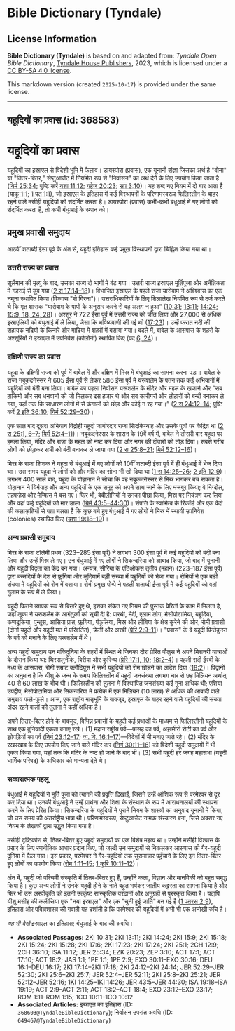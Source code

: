 # Bible Dictionary (Tyndale)

## License Information

**Bible Dictionary (Tyndale)** is based on and adapted from: _Tyndale Open Bible Dictionary_, [Tyndale House Publishers](https://tyndaleopenresources.com/), 2023, which is licensed under a [CC BY-SA 4.0 license](https://creativecommons.org/licenses/by-sa/4.0/legalcode.en).

This markdown version (created `2025-10-17`) is provided under the same license.



--------------------------------

## यहूदियों का प्रवास (id: 368583)

यहूदियों का प्रवास
==================

यहूदियों का इस्राएल से विदेशी भूमि में फैलाव। डायस्पोरा (प्रवास)*,* एक यूनानी संज्ञा जिसका अर्थ है "बोना" या "तितर\-बितर," सेप्टुआजेंट में नियमित रूप से "निर्वासन" का अर्थ देने के लिए उपयोग किया जाता है ([यिर्म 25:34](https://ref.ly/Jer25:34); पुष्टि करें [यशा 11:12](https://ref.ly/Isa11:12); [यहेज 20:23](https://ref.ly/Ezek20:23); [सप 3:10](https://ref.ly/Zeph3:10))। यह शब्द नए नियम में दो बार आता है ([याकू 1:1](https://ref.ly/Jas1:1); [1 पत 1:1](https://ref.ly/1Pet1:1)), जो इस्राएल के इतिहास में कई विस्थापनों के परिणामस्वरूप फिलिस्तीन के बाहर रहने वाले मसीही यहूदियों को संदर्भित करता है। डायस्पोरा (प्रवास) कभी\-कभी बंधुआई में गए लोगों को संदर्भित करता है, तो कभी बंधुआई के स्थान को।

प्रमुख प्रवासी समुदाय
---------------------

आठवीं शताब्दी ईसा पूर्व के अंत से, यहूदी इतिहास कई प्रमुख विस्थापनों द्वारा चिह्नित किया गया था।

### उत्तरी राज्य का प्रवास

सुलैमान की मृत्यु के बाद, उसका राज्य दो भागों में बंट गया। उत्तरी राज्य इस्राएल मूर्तिपूजा और अनैतिकता में गहराई से डूब गया ([2 रा 17:14–18](https://ref.ly/2Kgs17:14-2Kgs17:18))। विभाजित इस्राएल के पहले राजा यारोबाम ने अविश्वास का एक नमूना स्थापित किया (विश्वास "से गिरना")। उत्तराधिकारियों के लिए शिलालेख नियमित रूप से दर्ज करते थे कि मृत शासक “यारोबाम के पापों के अनुसार करने से वह अलग न हुआ” ([10:31](https://ref.ly/2Kgs10:31); [13:11](https://ref.ly/2Kgs13:11); [14:24](https://ref.ly/2Kgs14:24); [15:9, 18, 24, 28](https://ref.ly/2Kgs15:9,2Kgs15:18,2Kgs15:24,2Kgs15:28))। अश्शूर ने 722 ईसा पूर्व में उत्तरी राज्य को जीत लिया और 27,000 से अधिक इस्राएलियों को बंधुआई में ले लिया, जैसा कि भविष्यवाणी की गई थी ([17:23](https://ref.ly/2Kgs17:23))। उन्हें फरात नदी की सहायक नदियों के किनारे और मादिया में शहरों में बसाया गया। बदले में, बाबेल के आसपास के शहरों के अश्शूरियों ने इस्राएल में उपनिवेश (कोलोनी) स्थापित किए (पद [6, 24](https://ref.ly/2Kgs17:6,2Kgs17:24))।

### दक्षिणी राज्य का प्रवास

यहूदा के दक्षिणी राज्य को पूर्व में बाबेल में और दक्षिण में मिस्र में बंधुआई का सामना करना पड़ा। बाबेल के राजा नबूकदनेस्सर ने 605 ईसा पूर्व से लेकर 586 ईसा पूर्व में यरूशलेम के पतन तक कई अभियानों में यहूदियों को बंदी बना लिया। बाबेल का पहला निर्वासन यरूशलेम के मंदिर और महल के खजाने और “सब हाकिमों और सब धनवानों को जो मिलकर दस हजार थे और सब कारीगरों और लोहारों को बन्दी बनाकर ले गया, यहाँ तक कि साधारण लोगों में से कंगालों को छोड़ और कोई न रह गया।” ([2 रा 24:12–14](https://ref.ly/2Kgs24:12-2Kgs24:14); पुष्टि करें [2 इति 36:10](https://ref.ly/2Chr36:10); [यिर्म 52:29–30](https://ref.ly/Jer52:29-Jer52:30))।

एक साल बाद दूसरा अभियान विद्रोही यहूदी जागीरदार राजा सिदकिय्याह और उसके पुत्रों पर केंद्रित था ([2 रा 25:1, 6–7](https://ref.ly/2Kgs25:1,2Kgs25:6-2Kgs25:7); [यिर्म 52:4–11](https://ref.ly/Jer52:4-Jer52:11))। नबूकदनेस्सर के शासन के 19वें वर्ष में, बाबेल ने तीसरी बार यहूदा पर हमला किया, मंदिर और राजा के महल को नष्ट कर दिया और नगर की दीवारों को तोड़ दिया। सबसे गरीब लोगों को छोड़कर सभी को बंदी बनाकर ले जाया गया ([2 रा 25:8–21](https://ref.ly/2Kgs25:8-2Kgs25:21); [यिर्म 52:12–16](https://ref.ly/Jer52:12-Jer52:16))।

मिस्र के राजा शिशक ने यहूदा से बंधुआई में गए लोगों को 10वीं शताब्दी ईसा पूर्व में ही बंधुआई में भेज दिया था। उस समय यहूदा ने लोगों को और मंदिर का सोना भी खो दिया था ([1 रा 14:25–26](https://ref.ly/1Kgs14:25-1Kgs14:26); [2 इति 12:9](https://ref.ly/2Chr12:9))। लगभग 400 साल बाद, यहूदा के योहानान ने सोचा कि वह नबूकदनेस्सर से मिस्र भागकर बच सकता है। योहानान ने यिर्मयाह और अन्य यहूदियों के एक समूह को अपने साथ जाने के लिए मजबूर किया; वे मिग्दोल, तहपन्हेस और मेम्फिस में बस गए। फिर भी, बेबीलोनियों ने उनका पीछा किया, मिस्र पर नियंत्रण कर लिया और वहां कई यहूदियों को मार डाला ([यिर्म 43:5–44:30](https://ref.ly/Jer43:5-Jer44:30))। संपत्ति के स्वामित्व के रिकॉर्ड और एक वेदी की कलाकृतियों से पता चलता है कि कुछ बचे हुए बंधुआई में गए लोगों ने मिस्र में स्थायी उपनिवेश (colonies) स्थापित किए ([यशा 19:18–19](https://ref.ly/Isa19:18-Isa19:19))।

### अन्य प्रवासी समुदाय

मिस्र के राजा टॉलेमी प्रथम (323–285 ईसा पूर्व) ने लगभग 300 ईसा पूर्व में कई यहूदियों को बंदी बना लिया और उन्हें मिस्र ले गए। उन बंधुआई में गए लोगों ने सिकन्दरिया को आबाद किया, जो बाद में यूनानी और यहूदी विद्वता का केंद्र बन गया। अन्यत्र, सीरिया के एंटिओकस तृतीय (महान) (223–187 ईसा पूर्व) द्वारा कसदियों के देश से फ्रूगिया और लुदियामें बड़ी संख्या में यहूदियों को भेजा गया। रोमियों ने एक बड़ी संख्या में यहूदियों को रोम में बसाया। रोमी प्रमुख पोम्पे ने पहली शताब्दी ईसा पूर्व में कई यहूदियों को वहां गुलाम के रूप में ले लिया।

यहूदी कितने व्यापक रूप से बिखरे हुए थे, इसका संकेत नए नियम की पुस्तक प्रेरितों के काम में मिलता है, जहाँ लूका ने यरूशलेम के आगंतुकों की सूची दी है: पारथी, मेदी, एलाम लोग, मेसोपोटामिया, यहूदिया, कप्पदूकिया, पुन्तुस, आसिया प्रांत, फ्रूगिया, पंफूलिया, मिस्र और लीबिया के क्षेत्र कुरेने की ओर, रोमी प्रवासी (दोनों यहूदी और यहूदी मत में परिवर्तित), क्रेती और अरबी ([प्रेरि 2:9–11](https://ref.ly/Acts2:9-Acts2:11))। "प्रवास" के वे यहूदी पिन्तेकुस्त के पर्व को मनाने के लिए यरूशलेम में थे।

अन्य यहूदी समुदाय उन मकिदुनिया के शहरों में स्थित थे जिनका दौरा प्रेरित पौलुस ने अपने मिशनरी यात्राओं के दौरान किया था: थिस्सलुनीके, बिरीया और कुरिन्थ ([प्रेरि 17:1, 10](https://ref.ly/Acts17:1,Acts17:10); [18:2–4](https://ref.ly/Acts18:2-Acts18:4))। पहली सदी ईस्वी के मध्य के आसपास, रोमी सम्राट क्लौदियुस ने सभी यहूदियों को रोम छोड़ने का आदेश दिया ([18:2](https://ref.ly/Acts18:2))। विद्वानों का अनुमान है कि यीशु के जन्म के समय फिलिस्तीन में यहूदी जनसंख्या लगभग चार से छह मिलियन अर्थात् 40 से 60 लाख के बीच थी। फिलिस्तीन की तुलना में विस्थापित जनसंख्या कई गुना अधिक थी; एशिया उपद्वीप, मेसोपोटामिया और सिकन्दरिया में प्रत्येक में एक मिलियन (10 लाख) से अधिक की आबादी वाले समुदाय फले\-फूले। आज, एक राष्ट्रीय मातृभूमि के बावजूद, इस्राएल के बाहर रहने वाले यहूदियों की संख्या अंदर रहने वालों की तुलना में कहीं अधिक है।

अपने तितर\-बितर होने के बावजूद, विभिन्न प्रवासों के यहूदी कई प्रथाओं के माध्यम से फिलिस्तीनी यहूदियों के साथ एक बुनियादी एकता बनाए रखे। (1\) महान राष्ट्रीय पर्व—फसह का पर्व, अख़मीरी रोटी का पर्व और झोपड़ियों का पर्व ([निर्ग 23:12–17](https://ref.ly/Exod23:12-Exod23:17); [व्य. वि. 16:1–17](https://ref.ly/Deut16:1-Deut16:17))—विदेशों में भी मनाए जाते रहे। (2\) मंदिर के रखरखाव के लिए उपयोग किए जाने वाले मंदिर कर ([निर्ग 30:11–16](https://ref.ly/Exod30:11-Exod30:16)) को विदेशी यहूदी समुदायों में भी एकत्र किया गया, यहां तक कि मंदिर के नष्ट हो जाने के बाद भी। (3\) सभी यहूदी हर जगह महासभा (यहूदी धार्मिक परिषद) के अधिकार को मान्यता देते थे।

### सकारात्मक पहलू

बंधुआई में यहूदियों ने मूर्ति पूजा को त्यागने की प्रवृत्ति दिखाई, जिसने उन्हें आंशिक रूप से परमेश्वर से दूर कर दिया था। उनकी बंधुआई ने उन्हें प्रार्थना और शिक्षा के संस्थान के रूप में आराधनालयों की स्थापना करने के लिए प्रेरित किया। सिकन्दरिया के यहूदियों ने पुराने नियम के शास्त्रों का अनुवाद यूनानी में किया, जो उस समय की अंतर्राष्ट्रीय भाषा थी। परिणामस्वरूप, सेप्टुआजेंट नामक संस्करण बना, जिसे अक्सर नए नियम के लेखकों द्वारा उद्धृत किया गया है।

मसीही दृष्टिकोण से, तितर\-बितर हुए यहूदी समुदायों का एक विशेष महत्व था। उन्होंने मसीही विश्वास के प्रसार के लिए रणनीतिक आधार प्रदान किए, जो जल्दी उन समुदायों से निकलकर आसपास की गैर\-यहूदी दुनिया में फैल गया। इस प्रकार, परमेश्वर ने गैर\-यहूदियों तक सुसमाचार पहुँचाने के लिए इन तितर\-बितर हुए लोगों का उपयोग किया ([रोम 1:11–15](https://ref.ly/Rom1:11-Rom1:15); [1 कुरि 10:11–12](https://ref.ly/1Cor10:11-1Cor10:12))।

अंत में, यहूदी जो पश्चिमी संस्कृति में तितर\-बितर हुए हैं, उन्होंने कला, विज्ञान और मानविकी को बहुत समृद्ध किया है। कुछ अन्य लोगों ने उनके यहूदी होने के नाते बहुत भयंकर जातीय कट्टरता का सामना किया है और फिर भी उस अस्वीकृति को इतनी उत्कृष्ट सांस्कृतिक वरदानों और अनुग्रहों से पुरस्कृत किया है। यद्यपि यीशु मसीह की कलीसिया एक "नया इस्राएल" और एक "चुनी हुई जाति" बन गई है ([1 पतरस 2:9](https://ref.ly/1Pet2:9)), इतिहास और पवित्रशास्त्र की गवाही यह दर्शाती है कि परमेश्वर की यहूदियों में अभी भी एक अनोखी रुचि है।

*यह भी देखें* इस्राएल का इतिहास; बंधुआई के बाद की अवधि।

* **Associated Passages:** 2KI 10:31; 2KI 13:11; 2KI 14:24; 2KI 15:9; 2KI 15:18; 2KI 15:24; 2KI 15:28; 2KI 17:6; 2KI 17:23; 2KI 17:24; 2KI 25:1; 2CH 12:9; 2CH 36:10; ISA 11:12; JER 25:34; EZK 20:23; ZEP 3:10; ACT 17:1; ACT 17:10; ACT 18:2; JAS 1:1; 1PE 1:1; 1PE 2:9; EXO 30:11–EXO 30:16; DEU 16:1–DEU 16:17; 2KI 17:14–2KI 17:18; 2KI 24:12–2KI 24:14; JER 52:29–JER 52:30; 2KI 25:6–2KI 25:7; JER 52:4–JER 52:11; 2KI 25:8–2KI 25:21; JER 52:12–JER 52:16; 1KI 14:25–1KI 14:26; JER 43:5–JER 44:30; ISA 19:18–ISA 19:19; ACT 2:9–ACT 2:11; ACT 18:2–ACT 18:4; EXO 23:12–EXO 23:17; ROM 1:11–ROM 1:15; 1CO 10:11–1CO 10:12
* **Associated Articles:** इस्राएल का इतिहास  (ID: `368603@TyndaleBibleDictionary`); निर्वासन उपरांत अवधि (ID: `649467@TyndaleBibleDictionary`)

